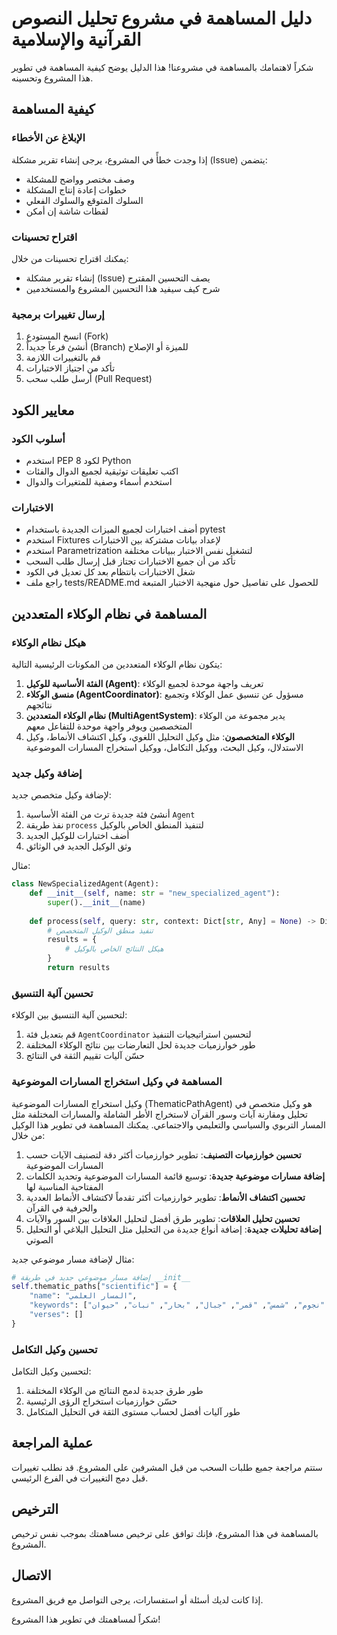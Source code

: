 # دليل المساهمة في مشروع تحليل النصوص القرآنية والإسلامية

شكراً لاهتمامك بالمساهمة في مشروعنا! هذا الدليل يوضح كيفية المساهمة في تطوير هذا المشروع وتحسينه.

## كيفية المساهمة

### الإبلاغ عن الأخطاء

إذا وجدت خطأً في المشروع، يرجى إنشاء تقرير مشكلة (Issue) يتضمن:

- وصف مختصر وواضح للمشكلة
- خطوات إعادة إنتاج المشكلة
- السلوك المتوقع والسلوك الفعلي
- لقطات شاشة إن أمكن

### اقتراح تحسينات

يمكنك اقتراح تحسينات من خلال:

- إنشاء تقرير مشكلة (Issue) يصف التحسين المقترح
- شرح كيف سيفيد هذا التحسين المشروع والمستخدمين

### إرسال تغييرات برمجية

1. انسخ المستودع (Fork)
2. أنشئ فرعاً جديداً (Branch) للميزة أو الإصلاح
3. قم بالتغييرات اللازمة
4. تأكد من اجتياز الاختبارات
5. أرسل طلب سحب (Pull Request)

## معايير الكود

### أسلوب الكود

- استخدم PEP 8 لكود Python
- اكتب تعليقات توثيقية لجميع الدوال والفئات
- استخدم أسماء وصفية للمتغيرات والدوال

### الاختبارات

- أضف اختبارات لجميع الميزات الجديدة باستخدام pytest
- استخدم Fixtures لإعداد بيانات مشتركة بين الاختبارات
- استخدم Parametrization لتشغيل نفس الاختبار ببيانات مختلفة
- تأكد من أن جميع الاختبارات تجتاز قبل إرسال طلب السحب
- شغل الاختبارات بانتظام بعد كل تعديل في الكود
- راجع ملف tests/README.md للحصول على تفاصيل حول منهجية الاختبار المتبعة

## المساهمة في نظام الوكلاء المتعددين

### هيكل نظام الوكلاء

يتكون نظام الوكلاء المتعددين من المكونات الرئيسية التالية:

1. **الفئة الأساسية للوكيل (Agent)**: تعريف واجهة موحدة لجميع الوكلاء
2. **منسق الوكلاء (AgentCoordinator)**: مسؤول عن تنسيق عمل الوكلاء وتجميع نتائجهم
3. **نظام الوكلاء المتعددين (MultiAgentSystem)**: يدير مجموعة من الوكلاء المتخصصين ويوفر واجهة موحدة للتفاعل معهم
4. **الوكلاء المتخصصون**: مثل وكيل التحليل اللغوي، وكيل اكتشاف الأنماط، وكيل الاستدلال، وكيل البحث، ووكيل التكامل، ووكيل استخراج المسارات الموضوعية

### إضافة وكيل جديد

لإضافة وكيل متخصص جديد:

1. أنشئ فئة جديدة ترث من الفئة الأساسية `Agent`
2. نفذ طريقة `process` لتنفيذ المنطق الخاص بالوكيل
3. أضف اختبارات للوكيل الجديد
4. وثق الوكيل الجديد في الوثائق

مثال:

```python
class NewSpecializedAgent(Agent):
    def __init__(self, name: str = "new_specialized_agent"):
        super().__init__(name)
    
    def process(self, query: str, context: Dict[str, Any] = None) -> Dict[str, Any]:
        # تنفيذ منطق الوكيل المتخصص
        results = {
            # هيكل النتائج الخاص بالوكيل
        }
        return results
```

### تحسين آلية التنسيق

لتحسين آلية التنسيق بين الوكلاء:

1. قم بتعديل فئة `AgentCoordinator` لتحسين استراتيجيات التنفيذ
2. طور خوارزميات جديدة لحل التعارضات بين نتائج الوكلاء المختلفة
3. حسّن آليات تقييم الثقة في النتائج

### المساهمة في وكيل استخراج المسارات الموضوعية

وكيل استخراج المسارات الموضوعية (ThematicPathAgent) هو وكيل متخصص في تحليل ومقارنة آيات وسور القرآن لاستخراج الأطر الشاملة والمسارات المختلفة مثل المسار التربوي والسياسي والتعليمي والاجتماعي. يمكنك المساهمة في تطوير هذا الوكيل من خلال:

1. **تحسين خوارزميات التصنيف**: تطوير خوارزميات أكثر دقة لتصنيف الآيات حسب المسارات الموضوعية
2. **إضافة مسارات موضوعية جديدة**: توسيع قائمة المسارات الموضوعية وتحديد الكلمات المفتاحية المناسبة لها
3. **تحسين اكتشاف الأنماط**: تطوير خوارزميات أكثر تقدماً لاكتشاف الأنماط العددية والحرفية في القرآن
4. **تحسين تحليل العلاقات**: تطوير طرق أفضل لتحليل العلاقات بين السور والآيات
5. **إضافة تحليلات جديدة**: إضافة أنواع جديدة من التحليل مثل التحليل البلاغي أو التحليل الصوتي

مثال لإضافة مسار موضوعي جديد:

```python
# إضافة مسار موضوعي جديد في طريقة __init__
self.thematic_paths["scientific"] = {
    "name": "المسار العلمي",
    "keywords": ["سماء", "أرض", "نجوم", "شمس", "قمر", "جبال", "بحار", "نبات", "حيوان"],
    "verses": []
}
```

### تحسين وكيل التكامل

لتحسين وكيل التكامل:

1. طور طرق جديدة لدمج النتائج من الوكلاء المختلفة
2. حسّن خوارزميات استخراج الرؤى الرئيسية
3. طور آليات أفضل لحساب مستوى الثقة في التحليل المتكامل

## عملية المراجعة

ستتم مراجعة جميع طلبات السحب من قبل المشرفين على المشروع. قد نطلب تغييرات قبل دمج التغييرات في الفرع الرئيسي.

## الترخيص

بالمساهمة في هذا المشروع، فإنك توافق على ترخيص مساهمتك بموجب نفس ترخيص المشروع.

## الاتصال

إذا كانت لديك أسئلة أو استفسارات، يرجى التواصل مع فريق المشروع.

شكراً لمساهمتك في تطوير هذا المشروع!